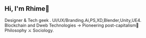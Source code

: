 ## Hi, I'm Rhime🦝

Designer & Tech geek . UI/UX/Branding.Ai,PS,XD,Blender,Unity,UE4. Blockchain and Dweb Technologies -> Pioneering post-capitalism🥰 Philosophy ⚔ Sociology.